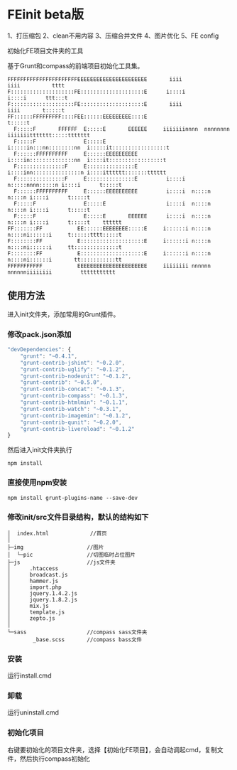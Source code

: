 FEinit beta版
======
1、打压缩包
2、clean不用内容
3、压缩合并文件
4、图片优化
5、FE config

初始化FE项目文件夹的工具

基于Grunt和compass的前端项目初始化工具集。

    FFFFFFFFFFFFFFFFFFFFFFEEEEEEEEEEEEEEEEEEEEEE       iiii                     iiii          tttt          
    F::::::::::::::::::::FE::::::::::::::::::::E      i::::i                   i::::i      ttt:::t          
    F::::::::::::::::::::FE::::::::::::::::::::E       iiii                     iiii       t:::::t          
    FF::::::FFFFFFFFF::::FEE::::::EEEEEEEEE::::E                                           t:::::t          
      F:::::F       FFFFFF  E:::::E       EEEEEE     iiiiiiinnnn  nnnnnnnn    iiiiiiittttttt:::::ttttttt    
      F:::::F               E:::::E                  i:::::in:::nn::::::::nn  i:::::it:::::::::::::::::t    
      F::::::FFFFFFFFFF     E::::::EEEEEEEEEE         i::::in::::::::::::::nn  i::::it:::::::::::::::::t    
      F:::::::::::::::F     E:::::::::::::::E         i::::inn:::::::::::::::n i::::itttttt:::::::tttttt    
      F:::::::::::::::F     E:::::::::::::::E         i::::i  n:::::nnnn:::::n i::::i      t:::::t          
      F::::::FFFFFFFFFF     E::::::EEEEEEEEEE         i::::i  n::::n    n::::n i::::i      t:::::t          
      F:::::F               E:::::E                   i::::i  n::::n    n::::n i::::i      t:::::t          
      F:::::F               E:::::E       EEEEEE      i::::i  n::::n    n::::n i::::i      t:::::t    tttttt
    FF:::::::FF           EE::::::EEEEEEEE:::::E     i::::::i n::::n    n::::ni::::::i     t::::::tttt:::::t
    F::::::::FF           E::::::::::::::::::::E     i::::::i n::::n    n::::ni::::::i     tt::::::::::::::t
    F::::::::FF           E::::::::::::::::::::E     i::::::i n::::n    n::::ni::::::i       tt:::::::::::tt
    FFFFFFFFFFF           EEEEEEEEEEEEEEEEEEEEEE     iiiiiiii nnnnnn    nnnnnniiiiiiii         ttttttttttt  


## 使用方法

进入init文件夹，添加常用的Grunt插件。

### 修改pack.json添加
```javascript
"devDependencies": {
    "grunt": "~0.4.1",
    "grunt-contrib-jshint": "~0.2.0",
    "grunt-contrib-uglify": "~0.1.2",
    "grunt-contrib-nodeunit": "~0.1.2",
    "grunt-contrib": "~0.5.0",
    "grunt-contrib-concat": "~0.1.3",
    "grunt-contrib-compass": "~0.1.3",
    "grunt-contrib-htmlmin": "~0.1.1",
    "grunt-contrib-watch": "~0.3.1",
    "grunt-contrib-imagemin": "~0.1.2",
    "grunt-contrib-qunit": "~0.2.0",
    "grunt-contrib-livereload": "~0.1.2"
}
```

然后进入init文件夹执行

    npm install

### 直接使用npm安装

    npm install grunt-plugins-name --save-dev

### 修改init/src文件目录结构，默认的结构如下

    │  index.html             //首页
    │
    ├─img                    //图片
    │  └─pic                 //切图临时占位图片       
    ├─js                     //js文件夹
    │      .htaccess
    │      broadcast.js
    │      hammer.js
    │      import.php
    │      jquery.1.4.2.js 
    │      jquery.1.8.2.js    
    │      mix.js
    │      template.js
    │      zepto.js
    │
    └─sass                   //compass sass文件夹
            _base.scss       //compass bass文件

### 安装

运行install.cmd

### 卸载

运行uninstall.cmd

### 初始化项目

右键要初始化的项目文件夹，选择【初始化FE项目】，会自动调起cmd，复制文件，然后执行compass初始化
